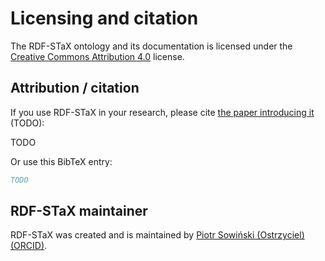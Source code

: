 # Licensing and citation

The RDF-STaX ontology and its documentation is licensed under the [Creative Commons Attribution 4.0](https://creativecommons.org/licenses/by/4.0/) license.

## Attribution / citation

If you use RDF-STaX in your research, please cite [the paper introducing it]() (TODO):

TODO

Or use this BibTeX entry:

```bibtex
TODO
```

## RDF-STaX maintainer

RDF-STaX was created and is maintained by [Piotr Sowiński (Ostrzyciel)](https://github.com/Ostrzyciel) [(ORCID)](https://orcid.org/0000-0002-2543-9461).
